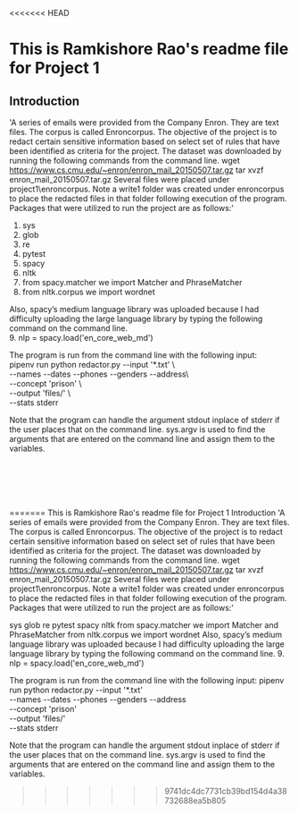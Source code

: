 <<<<<<< HEAD
# This is Ramkishore Rao's readme file for Project 1

## Introduction

'A series of emails were provided from the Company Enron.  They are text files.  The corpus is called Enroncorpus.
The objective of the project is to redact certain sensitive information based on select set of rules that have been 
identified as criteria for the project.  The dataset was downloaded by running the following commands from the command line.
wget https://www.cs.cmu.edu/~enron/enron_mail_20150507.tar.gz tar xvzf enron_mail_20150507.tar.gz
Several files were placed under project1\enroncorpus.  Note a write1 folder was created under enroncorpus to 
place the redacted files in that folder following execution of the program.
Packages that were utilized to run the project are as follows:'

1. sys
2. glob
3. re
4. pytest
5. spacy
6. nltk
7. from spacy.matcher we import Matcher and PhraseMatcher
8. from nltk.corpus we import wordnet

Also, spacy’s medium language library was uploaded because I had difficulty uploading the large language library by typing the following command on the command line.<br>
9. nlp = spacy.load('en_core_web_md')

The program is run from the command line with the following input:<br>
pipenv run python redactor.py --input '*.txt' \ <br>
                                       --names --dates --phones --genders --address\ <br> 
                                       --concept 'prison' \ <br>
                                       --output 'files/' \ <br>
                                       --stats stderr

Note that the program can handle the argument stdout inplace of stderr if the user places that on the command line.
sys.argv is used to find the arguments that are entered on the command line and assign them to the variables.


```python

```


```python

```


```python

```


```python

```


```python

```


```python

```
=======
This is Ramkishore Rao's readme file for Project 1
Introduction
'A series of emails were provided from the Company Enron. They are text files. The corpus is called Enroncorpus. The objective of the project is to redact certain sensitive information based on select set of rules that have been identified as criteria for the project. The dataset was downloaded by running the following commands from the command line. wget https://www.cs.cmu.edu/~enron/enron_mail_20150507.tar.gz tar xvzf enron_mail_20150507.tar.gz Several files were placed under project1\enroncorpus. Note a write1 folder was created under enroncorpus to place the redacted files in that folder following execution of the program. Packages that were utilized to run the project are as follows:'

sys
glob
re
pytest
spacy
nltk
from spacy.matcher we import Matcher and PhraseMatcher
from nltk.corpus we import wordnet
Also, spacy’s medium language library was uploaded because I had difficulty uploading the large language library by typing the following command on the command line.
9. nlp = spacy.load('en_core_web_md')

The program is run from the command line with the following input:
pipenv run python redactor.py --input '*.txt' \
--names --dates --phones --genders --address\
--concept 'prison' \
--output 'files/' \
--stats stderr

Note that the program can handle the argument stdout inplace of stderr if the user places that on the command line. sys.argv is used to find the arguments that are entered on the command line and assign them to the variables.

	

>>>>>>> 9741dc4dc7731cb39bd154d4a38732688ea5b805
